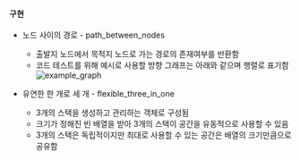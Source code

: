 #### 구현
  * 노드 사이의 경로 - path_between_nodes
    - 출발지 노드에서 목적지 노드로 가는 경로의 존재여부를 반환함
    - 코드 테스트를 위해 예시로 사용할 방향 그래프는 아래와 같으며 행렬로 표기함
    ![example_graph](https://user-images.githubusercontent.com/20035821/52924153-cb324800-336e-11e9-8a6a-22227bf43415.png)
    
  * 유연한 한 개로 세 개 - flexible_three_in_one
    - 3개의 스택을 생성하고 관리하는 객체로 구성됨
    - 크기가 정해진 빈 배열을 받아 3개의 스택이 공간을 유동적으로 사용할 수 있음
    - 3개의 스택은 독립적이지만 최대로 사용할 수 있는 공간은 배열의 크기만큼으로 공유함